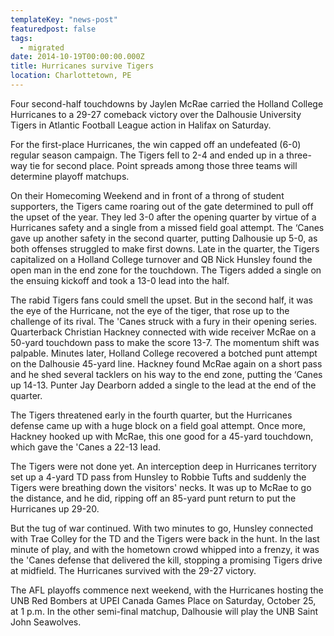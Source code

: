 ```yaml
---
templateKey: "news-post"
featuredpost: false
tags:
  - migrated
date: 2014-10-19T00:00:00.000Z
title: Hurricanes survive Tigers
location: Charlottetown, PE
---
```


Four second-half touchdowns by Jaylen McRae carried the Holland College Hurricanes to a 29-27 comeback victory over the Dalhousie University Tigers in Atlantic Football League action in Halifax on Saturday.

For the first-place Hurricanes, the win capped off an undefeated (6-0) regular season campaign. The Tigers fell to 2-4 and ended up in a three-way tie for second place. Point spreads among those three teams will determine playoff matchups.

On their Homecoming Weekend and in front of a throng of student supporters, the Tigers came roaring out of the gate determined to pull off the upset of the year. They led 3-0 after the opening quarter by virtue of a Hurricanes safety and a single from a missed field goal attempt. The ‘Canes gave up another safety in the second quarter, putting Dalhousie up 5-0, as both offenses struggled to make first downs. Late in the quarter, the Tigers capitalized on a Holland College turnover and QB Nick Hunsley found the open man in the end zone for the touchdown. The Tigers added a single on the ensuing kickoff and took a 13-0 lead into the half.

The rabid Tigers fans could smell the upset. But in the second half, it was the eye of the Hurricane, not the eye of the tiger, that rose up to the challenge of its rival. The 'Canes struck with a fury in their opening series. Quarterback Christian Hackney connected with wide receiver McRae on a 50-yard touchdown pass to make the score 13-7. The momentum shift was palpable. Minutes later, Holland College recovered a botched punt attempt on the Dalhousie 45-yard line. Hackney found McRae again on a short pass and he shed several tacklers on his way to the end zone, putting the ‘Canes up 14-13. Punter Jay Dearborn added a single to the lead at the end of the quarter.

The Tigers threatened early in the fourth quarter, but the Hurricanes defense came up with a huge block on a field goal attempt. Once more, Hackney hooked up with McRae, this one good for a 45-yard touchdown, which gave the 'Canes a 22-13 lead.

The Tigers were not done yet. An interception deep in Hurricanes territory set up a 4-yard TD pass from Hunsley to Robbie Tufts and suddenly the Tigers were breathing down the visitors' necks. It was up to McRae to go the distance, and he did, ripping off an 85-yard punt return to put the Hurricanes up 29-20.

But the tug of war continued. With two minutes to go, Hunsley connected with Trae Colley for the TD and the Tigers were back in the hunt. In the last minute of play, and with the hometown crowd whipped into a frenzy, it was the 'Canes defense that delivered the kill, stopping a promising Tigers drive at midfield. The Hurricanes survived with the 29-27 victory.

The AFL playoffs commence next weekend, with the Hurricanes hosting the UNB Red Bombers at UPEI Canada Games Place on Saturday, October 25, at 1 p.m. In the other semi-final matchup, Dalhousie will play the UNB Saint John Seawolves.